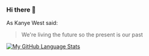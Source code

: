 ### Hi there 👋

<!--
**SanjiKush/SanjiKush** is a ✨ _special_ ✨ repository because its `README.md` (this file) appears on your GitHub profile.

Here are some ideas to get you started:

- 🔭 I’m currently working on ...
- 🌱 I’m currently learning ...
- 👯 I’m looking to collaborate on ...
- 🤔 I’m looking for help with ...
- 💬 Ask me about ...
- 📫 How to reach me: ...
- 😄 Pronouns: ...
- ⚡ Fun fact: ...
-->

As Kanye West said:

> We're living the future so
> the present is our past


[![My GitHub Language Stats](https://github-readme-stats.vercel.app/api/top-langs/?username=SanjiKush&langs_count=5&theme=tokyonight)]()
